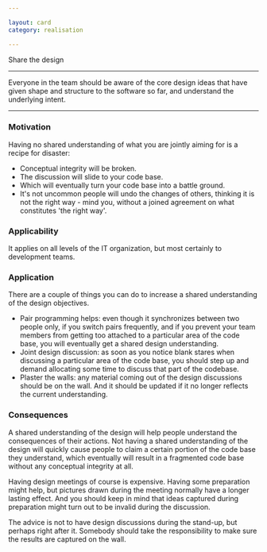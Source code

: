 ```yaml
---

layout: card
category: realisation

---
```


Share the design

---

Everyone in the team should be aware of the core design ideas that have given
shape and structure to the software so far, and understand the underlying
intent.

---

### Motivation

Having no shared understanding of what you are jointly aiming for is a recipe for disaster:

* Conceptual integrity will be broken.
* The discussion will slide to your code base.
* Which will eventually turn your code base into a battle ground.
* It's not uncommon people will undo the changes of others, thinking it is not the right way - mind you, without a joined agreement on what constitutes 'the right way'.

### Applicability

It applies on all levels of the IT organization, but most certainly to development teams.

### Application

There are a couple of things you can do to increase a shared understanding of the design objectives.

* Pair programming helps: even though it synchronizes between two people only, if you switch pairs frequently, and if you prevent your team members from getting too attached to a particular area of the code base, you will eventually get a shared design understanding.
* Joint design discussion: as soon as you notice blank stares when discussing a particular area of the code base, you should step up and demand allocating some time to discuss that part of the codebase.
* Plaster the walls: any material coming out of the design discussions should be on the wall. And it should be updated if it no longer reflects the current understanding.

### Consequences

A shared understanding of the design will help people understand the consequences of their actions. Not having a shared understanding of the design will quickly cause people to claim a certain portion of the code base they understand, which eventually will result in a fragmented code base without any conceptual integrity at all.

Having design meetings of course is expensive. Having some preparation might help, but pictures drawn during the meeting normally have a longer lasting effect. And you should keep in mind that ideas captured during preparation might turn out to be invalid during the discussion.

The advice is not to have design discussions during the stand-up, but perhaps right after it. Somebody should take the responsibility to make sure the results are captured on the wall.
